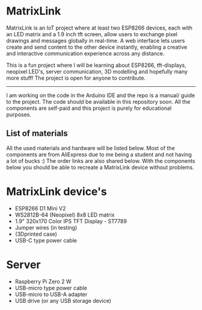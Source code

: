 # MatrixLink
 MatrixLink is an IoT project where at least two ESP8266 devices, each with an LED matrix and a 1.9 inch tft screen, allow users to exchange pixel drawings and messages globally in real-time. A web interface lets users create and send content to the other device instantly, enabling a creative and interactive communication experience across any distance.


This is a fun project where I will be learning about ESP8266, tft-displays, neopixel LED's, server communication, 3D modelling and hopefully many more stuff!
The project is open for anyone to contribute.




------------------------------------------------------------------------------------------------------------

I am working on the code in the Arduino IDE and the repo is a manual/ guide to the project.
The code should be available in this repository soon.
All the components are self-paid and this project is purely for educational purposes.



## List of materials
All the used materials and hardware will be listed below. Most of the components are from AliExpress due to me being a student and not having a lot of bucks :)
The order links are also shared below. With the components below you should be able to recreate a MatrixLink device without problems.

# MatrixLink device's
- ESP8266 D1 Mini V2 
- WS2812B-64 (Neopixel) 8x8 LED matrix
- 1.9" 320x170 Color IPS TFT Display - ST7789
- Jumper wires (in testing)
-  (3Dprinted case)
-  USB-C type power cable


# Server
- Raspberry Pi Zero 2 W
- USB-micro type power cable
- USB-micro to USB-A adapter
- USB drive (or any USB storage device)

  
